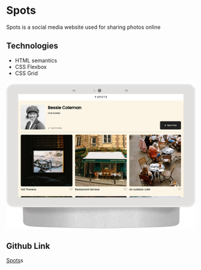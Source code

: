 # Spots

Spots is a social media website used for sharing photos online

## Technologies

- HTML semantics
- CSS Flexbox
- CSS Grid

![Screenshot of the project](./demo-images/screenshot.png)

## Github Link

[Spots](https://rose-2357.github.io/se_project_spots/ "Link to the Github page")s
